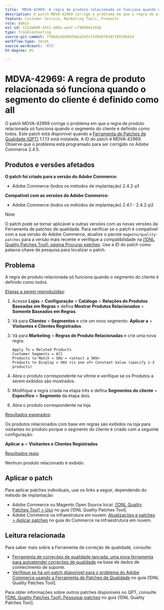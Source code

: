 ```yaml
---
title: 'MDVA-42969: A regra de produto relacionada só funciona quando o segmento do cliente é definido como all'
description: O patch MDVA-42969 corrige o problema em que a regra de produto relacionada só funciona quando o segmento do cliente é definido como todos. Este patch está disponível quando a [Ferramenta de correções de qualidade (QPT)](https://experienceleague.adobe.com/en/docs/commerce-operations/tools/quality-patches-tool/quality-patches-tool-to-self-serve-quality-patches) 1.1.13 está instalada. A ID do patch é MDVA-42969. Observe que o problema está programado para ser corrigido no Adobe Commerce 2.4.5.
feature: Customer Service, Marketing Tools, Products
role: Admin
exl-id: 121da040-4541-468a-aeaf-cf98094e1918
type: Troubleshooting
source-git-commit: 7fdb02a6d89d50ea593c5fd99d78101f89198424
workflow-type: tm+mt
source-wordcount: '473'
ht-degree: 0%

---
```


# MDVA-42969: A regra de produto relacionada só funciona quando o segmento do cliente é definido como all

O patch MDVA-42969 corrige o problema em que a regra de produto relacionada só funciona quando o segmento do cliente é definido como todos. Este patch está disponível quando a [Ferramenta de Patches de Qualidade (QPT)](https://experienceleague.adobe.com/en/docs/commerce-operations/tools/quality-patches-tool/quality-patches-tool-to-self-serve-quality-patches) 1.1.13 está instalada. A ID do patch é MDVA-42969. Observe que o problema está programado para ser corrigido no Adobe Commerce 2.4.5.

## Produtos e versões afetados

**O patch foi criado para a versão do Adobe Commerce:**

* Adobe Commerce (todos os métodos de implantação) 2.4.2-p1

**Compatível com as versões do Adobe Commerce:**

* Adobe Commerce (todos os métodos de implantação) 2.4.1 - 2.4.2-p2

>[!NOTE]
>
>O patch pode se tornar aplicável a outras versões com as novas versões da Ferramenta de patches de qualidade. Para verificar se o patch é compatível com a sua versão do Adobe Commerce, atualize o pacote `magento/quality-patches` para a versão mais recente e verifique a compatibilidade na [[!DNL Quality Patches Tool]: página Procurar patches](https://experienceleague.adobe.com/en/docs/commerce-operations/tools/quality-patches-tool/quality-patches-tool-to-self-serve-quality-patches). Use a ID do patch como palavra-chave de pesquisa para localizar o patch.

## Problema

A regra de produto relacionada só funciona quando o segmento do cliente é definido como todos.

<u>Etapas a serem reproduzidas</u>:

1. Acesse **Lojas** > **Configuração** > **Catálogo** > **Relações de Produtos Baseadas em Regras** e defina **Mostrar Produtos Relacionados** = **Somente Baseados em Regras**.
1. Vá para **Clientes** > **Segmentos** e crie um novo segmento: **Aplicar a** = **Visitantes e Clientes Registrados**.
1. Vá para **Marketing** > **Regras de Produto Relacionadas** e crie uma nova regra.

   ```code block
   Apply To = Related Products
   Customer Segments = All
   Products to Match = SKU = <select a SKU>
   Products to Display = SKU +is one of+ Constant Value (specify 1-3 products)
   ```

1. Abra o produto correspondente na vitrine e verifique se os Produtos a serem exibidos são mostrados.
1. Modifique a regra criada na etapa três e defina **Segmentos do cliente** = **Específico** > **Segmento** da etapa dois.
1. Abra o produto correspondente na loja.

<u>Resultados esperados</u>:

Os produtos relacionados com base em regras são exibidos na loja para visitantes no produto porque o segmento do cliente é criado com a seguinte configuração:

**Aplicar a** = **Visitantes e Clientes Registrados**

<u>Resultados reais</u>:

Nenhum produto relacionado é exibido.

## Aplicar o patch

Para aplicar patches individuais, use os links a seguir, dependendo do método de implantação:

* Adobe Commerce ou Magento Open Source local: [[!DNL Quality Patches Tool] > Uso](/help/tools/quality-patches-tool/usage.md) no guia [!DNL Quality Patches Tool].
* Adobe Commerce na infraestrutura em nuvem: [Atualizações e patches > Aplicar patches](https://experienceleague.adobe.com/docs/commerce-cloud-service/user-guide/develop/upgrade/apply-patches.html) no guia do Commerce na infraestrutura em nuvem.

## Leitura relacionada

Para saber mais sobre a Ferramenta de correção de qualidade, consulte:

* [Ferramenta de correções de qualidade lançada: uma nova ferramenta para autoatender correções de qualidade](https://experienceleague.adobe.com/en/docs/commerce-operations/tools/quality-patches-tool/quality-patches-tool-to-self-serve-quality-patches) na base de dados de conhecimento de suporte.
* [Verifique se há um patch disponível para o problema do Adobe Commerce usando a Ferramenta de Patches de Qualidade](/help/tools/quality-patches-tool/patches-available-in-qpt/check-patch-for-magento-issue-with-magento-quality-patches.md) no guia [!DNL Quality Patches Tool].

Para obter informações sobre outros patches disponíveis no QPT, consulte [[!DNL Quality Patches Tool]: Pesquisar patches](https://experienceleague.adobe.com/tools/commerce-quality-patches/index.html) no guia [!DNL Quality Patches Tool].
